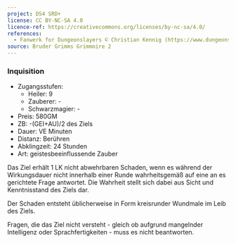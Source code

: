 ```yaml
---
project: DS4 SRD+
license: CC BY-NC-SA 4.0
licence-ref: https://creativecommons.org/licenses/by-nc-sa/4.0/
references: 
  - Fanwerk for Dungeonslayers © Christian Kennig (https://www.dungeonslayers.net/)
source: Bruder Grimms Grimmoire 2
---
```


### Inquisition

- Zugangsstufen:
  - Heiler: 9
  - Zauberer: -
  - Schwarzmagier: -
- Preis: 580GM
- ZB: -(GEI+AU)/2 des Ziels
- Dauer: VE Minuten
- Distanz: Berühren
- Abklingzeit: 24 Stunden
- Art: geistesbeeinflussende Zauber

Das Ziel erhält 1 LK nicht abwehrbaren Schaden, wenn es während der Wirkungsdauer nicht innerhalb einer Runde wahrheitsgemäß auf eine an es gerichtete Frage antwortet. Die Wahrheit stellt sich dabei aus Sicht und Kenntnisstand des Ziels dar.

Der Schaden entsteht üblicherweise in Form kreisrunder Wundmale im Leib des Ziels.

Fragen, die das Ziel nicht versteht - gleich ob aufgrund mangelnder Intelligenz oder Sprachfertigkeiten - muss es nicht beantworten.

